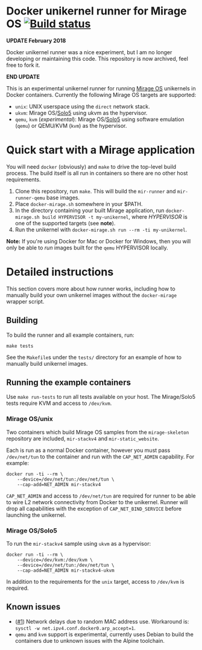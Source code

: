# Docker unikernel runner for Mirage OS [![Build status](https://travis-ci.org/mato/docker-unikernel-runner.svg?branch=master)](https://travis-ci.org/mato/docker-unikernel-runner)

**UPDATE February 2018**

Docker unikernel runner was a nice experiment, but I am no longer developing or maintaining this code. This repository is now archived, feel free to fork it.

**END UPDATE**

This is an experimental unikernel runner for running
[Mirage OS](https://mirage.io) unikernels in Docker containers. Currently the
following Mirage OS targets are supported:

* `unix`: UNIX userspace using the `direct` network stack.
* `ukvm`: Mirage OS/[Solo5](https://github.com/solo5/solo5) using ukvm as the hypervisor.
* `qemu`, `kvm` (_experimental_): Mirage OS/[Solo5](https://github.com/solo5/solo5)
  using software emulation (`qemu`) or QEMU/KVM (`kvm`) as the hypervisor.

# Quick start with a Mirage application

You will need `docker` (obviously) and `make` to drive the top-level build
process. The build itself is all run in containers so there are no other host
requirements.

1. Clone this repository, run `make`. This will build the `mir-runner` and
   `mir-runner-qemu` base images.
2. Place `docker-mirage.sh` somewhere in your $PATH.
3. In the directory containing your built Mirage application, run
   `docker-mirage.sh build HYPERVISOR -t my-unikernel`, where _HYPERVISOR_ is
   one of the supported targets (see **note**).
4. Run the unikernel with `docker-mirage.sh run --rm -ti my-unikernel`.

**Note:** If you're using Docker for Mac or Docker for Windows, then you will
only be able to _run_ images built for the `qemu` HYPERVISOR locally.

# Detailed instructions

This section covers more about how runner works, including how to manually
build your own unikernel images without the `docker-mirage` wrapper script.

## Building


To build the runner and all example containers, run:

````
make tests
````

See the `Makefile`s under the `tests/` directory for an example of how to
manually build unikernel images.

## Running the example containers

Use `make run-tests` to run all tests available on your host. The Mirage/Solo5
tests require KVM and access to `/dev/kvm`.

### Mirage OS/unix

Two containers which build Mirage OS samples from the `mirage-skeleton`
repository are included, `mir-stackv4` and `mir-static_website`.

Each is run as a normal Docker container, however you must pass `/dev/net/tun`
to the container and run with the `CAP_NET_ADMIN` capability. For example:

````
docker run -ti --rm \
    --device=/dev/net/tun:/dev/net/tun \
    --cap-add=NET_ADMIN mir-stackv4
````
`CAP_NET_ADMIN` and access to `/dev/net/tun` are required for runner to be able
to wire L2 network connectivity from Docker to the unikernel. Runner will drop
all capabilities with the exception of `CAP_NET_BIND_SERVICE` before launching
the unikernel.

### Mirage OS/Solo5

To run the `mir-stackv4` sample using `ukvm` as a hypervisor:

````
docker run -ti --rm \
    --device=/dev/kvm:/dev/kvm \
    --device=/dev/net/tun:/dev/net/tun \
    --cap-add=NET_ADMIN mir-stackv4-ukvm
````
In addition to the requirements for the `unix` target, access to `/dev/kvm` is
required.

## Known issues

* ([#1](https://github.com/mato/docker-unikernel-runner/issues/1)) Network delays due to random MAC address use. Workaround is: `sysctl -w net.ipv4.conf.docker0.arp_accept=1`.
* `qemu` and `kvm` support is experimental, currently uses Debian to build the containers due to unknown issues with the Alpine toolchain.
